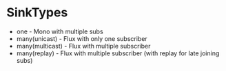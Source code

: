 # SinkTypes
 - one - Mono with multiple subs
 - many(unicast) - Flux with only one subscriber
 - many(multicast) - Flux with multiple subscriber
 - many(replay) - Flux with multiple subscriber (with replay for late joining subs)